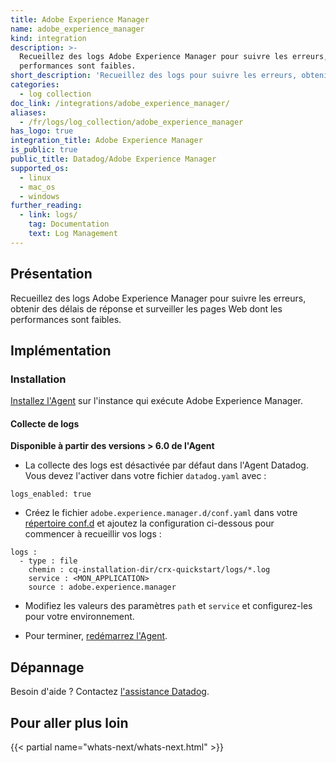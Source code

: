 ```yaml
---
title: Adobe Experience Manager
name: adobe_experience_manager
kind: integration
description: >-
  Recueillez des logs Adobe Experience Manager pour suivre les erreurs, obtenir des délais de réponse et surveiller les pages Web dont les
  performances sont faibles.
short_description: 'Recueillez des logs pour suivre les erreurs, obtenir des délais de réponse, etc.'
categories:
  - log collection
doc_link: /integrations/adobe_experience_manager/
aliases:
  - /fr/logs/log_collection/adobe_experience_manager
has_logo: true
integration_title: Adobe Experience Manager
is_public: true
public_title: Datadog/Adobe Experience Manager
supported_os:
  - linux
  - mac_os
  - windows
further_reading:
  - link: logs/
    tag: Documentation
    text: Log Management
---
```

## Présentation

Recueillez des logs Adobe Experience Manager pour suivre les erreurs, obtenir des délais de réponse et surveiller les pages Web dont les performances sont faibles.

## Implémentation
### Installation

[Installez l'Agent][1] sur l'instance qui exécute Adobe Experience Manager.

#### Collecte de logs

**Disponible à partir des versions > 6.0 de l'Agent**

* La collecte des logs est désactivée par défaut dans l'Agent Datadog. Vous devez l'activer dans votre fichier `datadog.yaml` avec :

```
logs_enabled: true
```

* Créez le fichier `adobe.experience.manager.d/conf.yaml` dans votre [répertoire conf.d][2] et ajoutez la configuration ci-dessous pour commencer à recueillir vos logs :

```
logs :
  - type : file
    chemin : cq-installation-dir/crx-quickstart/logs/*.log
    service : <MON_APPLICATION>
    source : adobe.experience.manager
```

* Modifiez les valeurs des paramètres `path` et `service` et configurez-les pour votre environnement.

* Pour terminer, [redémarrez l'Agent][3].

## Dépannage

Besoin d'aide ? Contactez [l'assistance Datadog][4].

## Pour aller plus loin

{{< partial name="whats-next/whats-next.html" >}}

[1]: https://app.datadoghq.com/account/settings#agent
[2]: /fr/agent/faq/agent-configuration-files/?tab=agentv6#agent-configuration-directory
[3]: /fr/agent/faq/agent-commands/#restart-the-agent
[4]: /fr/help